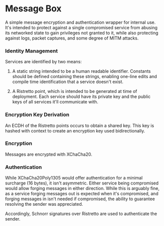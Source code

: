 # Message Box

A simple message encryption and authentication wrapper for internal use. It's
intended to protect against a single compromised service from abusing its
networked state to gain privileges not granted to it, while also protecting
against logs, packet captures, and some degree of MITM attacks.

### Identity Management

Services are identified by two means:

1) A static string intended to be a human readable identifier. Constants should
   be defined containing these strings, enabling one-line edits and compile time
   identification that a service doesn't exist.

2) A Ristretto point, which is intended to be generated at time of deployment.
   Each service should have its private key and the public keys of all services
   it'll communicate with.

### Encryption Key Derivation

An ECDH of the Ristretto points occurs to obtain a shared key. This key is
hashed with context to create an encryption key used bidirectionally.

### Encryption

Messages are encrypted with XChaCha20.

### Authentication

While XChaCha20Poly1305 would offer authentication for a minimal surcharge (16
bytes), it isn't asymmetric. Either service being compromised would allow
forging messages in either direction. While this is arguably fine, as a service
forging messages out is expected when it's compromised, and forging messages in
isn't needed if compromised, the ability to guarantee resolving the sender was
appreciated.

Accordingly, Schnorr signatures over Ristretto are used to authenticate the
sender.
